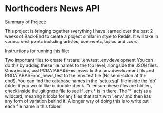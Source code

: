 # Northcoders News API

Summary of Project:

This project is bringing together everything I have learned over the past 2 weeks of Back-End to create a project similar in style to Reddit. It will take in various end-points including articles, comments, topics and users.




Instructions for running this file:

Two important files to create first are:
    .env.test
    .env.development
        You can do this by adding these file names to the top level, alongside the JSON files.
        Once inside, add PGDATABASE=nc_news to the .env.development file and PGDATABASE=nc_news_test to the .env.test file (No semi-colon at the end!).
        You can find the database names in the 'setup.sql' file inside the 'db' folder if you would like to double check.
        To ensure these files are hidden, check inside the .gitignore file to see if .env.* is in there. The '*' acts as a wildcard, meaning it looks for any files that start with '.env.' and then has any form of variation behind it. A longer way of doing this is to write out each file name in this folder.